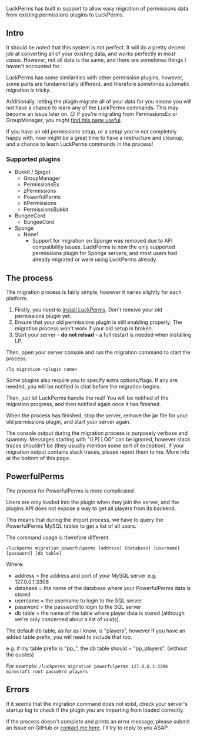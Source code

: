 LuckPerms has built in support to allow easy migration of permissions data from existing permissions plugins to LuckPerms.

## Intro
It should be noted that this system is not perfect. It will do a pretty decent job at converting all of your existing data, and works perfectly in *most cases*. However, not all data is the same, and there are sometimes things I haven't accounted for.

LuckPerms has some similarities with other permission plugins, however, some parts are fundamentally different, and therefore sometimes automatic migration is tricky.

Additionally, letting the plugin migrate all of your data for you means you will not have a chance to learn any of the LuckPerms commands. This may become an issue later on. 😉 If you're migrating from PermissionsEx or GroupManager, you might [find this page useful](https://github.com/lucko/LuckPerms/wiki/GM-&-PEX-Command-Equivalents).

If you have an old permissions setup, or a setup you're not completely happy with, now might be a great time to have a restructure and cleanup, and a chance to learn LuckPerms commands in the process!
   
   
### Supported plugins
* Bukkit / Spigot
  * GroupManager
  * PermissionsEx
  * zPermissions
  * PowerfulPerms
  * bPermissions
  * PermissionsBukkit
* BungeeCord
  * BungeeCord
* Sponge
  * None!
    * Support for migration on Sponge was removed due to API compatibility issues. LuckPerms is now the only supported permissions plugin for Sponge servers, and most users had already migrated or were using LuckPerms already.

## The process
The migration process is fairly simple, however it varies slightly for each platform.

1. Firstly, you need to [install LuckPerms](https://github.com/lucko/LuckPerms/wiki/Installation). Don't remove your old permissions plugin yet.
2. Ensure that your old permissions plugin is still enabling properly. The migration process won't work if your old setup is broken.
3. Start your server - **do not reload** - a full restart is needed when installing LP. 

Then, open your server console and run the migration command to start the process:

`/lp migration <plugin name>` 

Some plugins also require you to specify extra options/flags. If any are needed, you will be notified in chat before the migration begins.

Then, just let LuckPerms handle the rest! You will be notified of the migration progress, and then notified again once it has finished.

When the process has finished, stop the server, remove the jar file for your old permissions plugin, and start your server again.

The console output during the migration process is purposely verbose and spammy. Messages starting with "(LP) LOG" can be ignored, however stack traces shouldn't be (they usually mention some sort of exception). If your migration output contains stack traces, please report them to me. More info at the bottom of this page. 

## PowerfulPerms
The process for PowerfulPerms is more complicated.

Users are only loaded into the plugin when they join the server, and the plugins API does not expose a way to get all players from its backend.

This means that during the import process, we have to query the PowerfulPerms MySQL tables to get a list of all users.

The command usage is therefore different.

`/luckperms migration powerfulperms [address] [database] [username] [password] [db table]`

Where:
* address = the address and port of your MySQL server e.g. 127.0.0.1:3306
* database = the name of the database where your PowerfulPerms data is stored
* username = the username to login to the SQL server
* password = the password to login to the SQL server
* db table = the name of the table where player data is stored (although we're only concerned about a list of uuids).

The default db table, as far as I know, is "players", however if you have an added table prefix, you will need to include that too.

e.g. if my table prefix is "pp_", the db table should = "pp_players". (without the quotes)

For example: `/luckperms migration powerfulperms 127.0.0.1:3306 minecraft root passw0rd players`

## Errors
If it seems that the migration command does not exist, check your server's startup log to check if the plugin you are importing from loaded correctly.

If the process doesn't complete and prints an error message, please submit an Issue on GitHub or [contact me here](https://github.com/lucko/LuckPerms/wiki#2-speech_balloon-discord). I'll try to reply to you ASAP.
